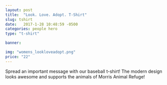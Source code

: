 ```yaml
---
layout: post
title:  "Look. Love. Adopt. T-Shirt"
slug: tshirt
date:   2017-1-28 10:48:59 -0500
categories: people hero 
type: "t-shirt"

banner:

img: "womens_lookloveadopt.png"
price: "22"
---
```


Spread an important message with our baseball t-shirt! The modern design looks awesome and supports the animals of Morris Animal Refuge!
